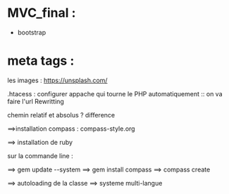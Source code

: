 # MVC_final :

* bootstrap

# meta tags : 



les images : https://unsplash.com/

.htacess : configurer appache qui tourne le PHP automatiquement :: on va faire l'url Rewritting

chemin relatif et absolus ? difference



==>installation compass : compass-style.org

==> installation de  ruby 

sur la commande line :

==> gem update --system 
==> gem install compass
==> compass create

==> autoloading de la classe
==> systeme multi-langue